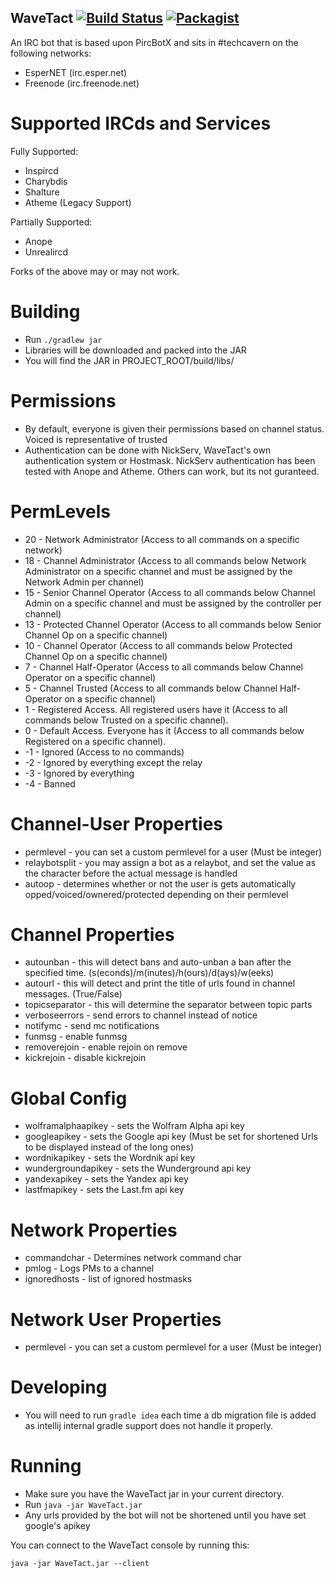 WaveTact [![Build Status](https://travis-ci.org/TechCavern/WaveTact.svg?branch=master)](https://travis-ci.org/TechCavern/WaveTact) [![Packagist](https://img.shields.io/badge/license-MIT-blue.svg)](https://github.com/TechCavern/WaveTact/blob/master/license.md)
--------

An IRC bot that is based upon PircBotX and sits in #techcavern on the following networks:
- EsperNET (irc.esper.net)
- Freenode (irc.freenode.net)

Supported IRCds and Services
============================

Fully Supported:
- Inspircd
- Charybdis
- Shalture
- Atheme (Legacy Support)

Partially Supported:
- Anope
- Unrealircd

Forks of the above may or may not work.

Building
========
- Run `./gradlew jar`
- Libraries will be downloaded and packed into the JAR
- You will find the JAR in PROJECT_ROOT/build/libs/

Permissions
===========
- By default, everyone is given their permissions based on channel status. Voiced is representative of trusted
- Authentication can be done with NickServ, WaveTact's own authentication system or Hostmask. NickServ authentication has been tested with Anope and Atheme. Others can work, but its not guranteed.

PermLevels
==========
- 20 - Network Administrator (Access to all commands on a specific network)
- 18 - Channel Administrator (Access to all commands below Network Administrator on a specific channel and must be assigned by the Network Admin per channel)
- 15 - Senior Channel Operator (Access to all commands below Channel Admin on a specific channel and must be assigned by the controller per channel)
- 13 - Protected Channel Operator (Access to all commands below Senior Channel Op on a specific channel)
- 10 - Channel Operator (Access to all commands below Protected Channel Op on a specific channel)
- 7 - Channel Half-Operator (Access to all commands below Channel Operator on a specific channel)
- 5 - Channel Trusted (Access to all commands below Channel Half-Operator on a specific channel)
- 1 - Registered Access. All registered users have it (Access to all commands below Trusted on a specific channel).
- 0 - Default Access. Everyone has it (Access to all commands below Registered on a specific channel).
- -1 - Ignored (Access to no commands)
- -2 - Ignored by everything except the relay
- -3 - Ignored by everything
- -4 - Banned

Channel-User Properties
=======================
- permlevel - you can set a custom permlevel for a user (Must be integer)
- relaybotsplit - you may assign a bot as a relaybot, and set the value as the character before the actual message is handled
- autoop - determines whether or not the user is gets automatically opped/voiced/ownered/protected depending on their permlevel

Channel Properties
==================
- autounban - this will detect bans and auto-unban a ban after the specified time. (s(econds)/m(inutes)/h(ours)/d(ays)/w(eeks)
- autourl - this will detect and print the title of urls found in channel messages. (True/False)
- topicseparator - this will determine the separator between topic parts
- verboseerrors - send errors to channel instead of notice
- notifymc - send mc notifications
- funmsg - enable funmsg
- removerejoin - enable rejoin on remove
- kickrejoin - disable kickrejoin

Global Config
=================
- wolframalphaapikey - sets the Wolfram Alpha api key
- googleapikey - sets the Google api key (Must be set for shortened Urls to be displayed instead of the long ones)
- wordnikapikey - sets the Wordnik api key
- wundergroundapikey - sets the Wunderground api key
- yandexapikey - sets the Yandex api key
- lastfmapikey - sets the Last.fm api key

Network Properties
=================
- commandchar - Determines network command char
- pmlog - Logs PMs to a channel
- ignoredhosts - list of ignored hostmasks

Network User Properties
=================
- permlevel - you can set a custom permlevel for a user (Must be integer)

Developing
==========
- You will need to run `gradle idea` each time a db migration file is added as intellij internal gradle support does not handle it properly.

Running
=======
- Make sure you have the WaveTact jar in your current directory.
- Run `java -jar WaveTact.jar`
- Any urls provided by the bot will not be shortened until you have set google's apikey

You can connect to the WaveTact console by running this:
````
java -jar WaveTact.jar --client
````
